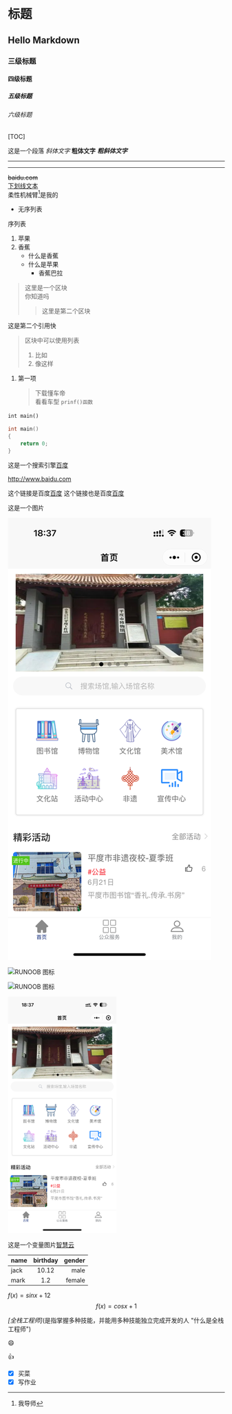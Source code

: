 # 标题 <center>

## Hello Markdown<center>

### 三级标题

#### 四级标题

##### 五级标题

###### 六级标题

[TOC]

这是一个段落
*斜体文字*
**粗体文字**
***粗斜体文字***
****

****

~~baidu.com~~  
<u>下划线文本</u>  
柔性机械臂[^3]是我的

[^3]:我导师

* 无序列表

序列表

1. 苹果
2. 香蕉  
    * 什么是香蕉
    * 什么是苹果  
      * 香蕉巴拉

> 这里是一个区块  
> 你知道吗
>> 这里是第二个区块

这是第二个引用快

> 区块中可以使用列表
>
> 1. 比如
> 2. 像这样

1. 第一项
    > 下载懂车帝  
    > 看看车型 `prinf()函数`

`int main()`

```c++
int main()
{
    return 0;
}
```

这是一个搜索引擎[百度](baidu.com "BAIDU")

<http://www.baidu.com>

这个链接是百度[百度][1]
这个链接也是百度[百度][1]

[1]: http://www.baidu.com

这是一个图片

![泽贴尔](./智慧文博云.png)

![RUNOOB 图标](https://static.jyshare.com/images/runoob-logo.png)

![RUNOOB 图标](https://static.jyshare.com/images/runoob-logo.png "RUNOOB")  

<img src="./智慧文博云.png" alt="image" width = 50%>

这是一个变量图片[智慧云][2]

[2]: ./智慧文博云.png

| name | birthday | gender |
| :- | :-:   | -:   |
| jack | 10.12    | male   |
| mark | 1.2      | female |

$f(x) = sinx + 12$  
$$f(x) = cosx + 1$$

*[全栈工程师]*(是指掌握多种技能，并能用多种技能独立完成开发的人 "什么是全栈工程师")

:smile:

:+1:

* [x] 买菜
* [x] 写作业
